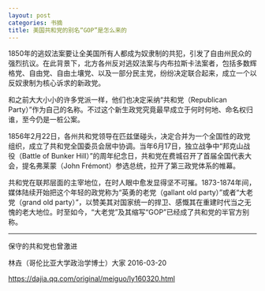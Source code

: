 ```yaml
---
layout: post
categories: 书摘
title: 美国共和党的别名“GOP”是怎么来的
---
```


1850年的逃奴法案要让全美国所有人都成为奴隶制的共犯，引发了自由州民众的强烈抗议。在此背景下，北方各州反对逃奴法案与内布拉斯卡法案者，包括多数辉格党、自由党、自由土壤党、以及一部分民主党，纷纷决定联合起来，成立一个以反奴隶制为核心诉求的新政党。

和之前大大小小的许多党派一样，他们也决定采纳“共和党（Republican Party）”作为自己的名称。不过这个新生政党究竟最早成立于何时何地、命名权归谁，至今仍是一桩公案。

1856年2月22日，各州共和党领导在匹兹堡碰头，决定合并为一个全国性的政党组织，成立了共和党全国委员会居中协调。当年6月17日，独立战争中“邦克山战役（Battle of Bunker Hill）”的周年纪念日，共和党在费城召开了首届全国代表大会，提名弗莱蒙（John Frémont）参选总统，拉开了第三政党体系的帷幕。

共和党在联邦层面的主宰地位，在时人眼中愈发显得坚不可摧。1873-1874年间，媒体陆续开始把这个年轻的政党称为“英勇的老党（gallant old party）”或者“大老党（grand old party）”，以赞美其对国家统一的捍卫、感慨其在重建时代当之无愧的老大地位。时至如今，“大老党”及其缩写“GOP”已经成了共和党的半官方别称。

---

保守的共和党也曾激进

林垚（哥伦比亚大学政治学博士）大家 2016-03-20

https://dajia.qq.com/original/meiguo/ly160320.html